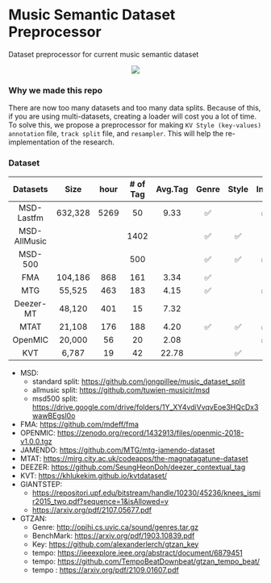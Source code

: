 # Music Semantic Dataset Preprocessor

Dataset preprocessor for current music semantic dataset

<p align = "center">
<img src = "https://i.imgur.com/LZNLhV0.png">
</p>

### Why we made this repo

There are now too many datasets and too many data splits. Because of this, if you are using multi-datasets, creating a loader will cost you a lot of time. To solve this, we propose a preprocessor for making `KV Style (key-values) annotation` file, `track split` file, and `resampler`. This will help the re-implementation of the research.


### Dataset

|   Datasets   |   Size  | hour | # of Tag | Avg.Tag | Genre | Style | Inst. | Vocal | Mood | Theme | Culture |
|:------------:|:-------:|:----:|:--------:|:-------:|:-----:|:-----:|:-----:|:-----:|:----:|:-----:|:-------:|
|  MSD-Lastfm  | 632,328 | 5269 |    50    |   9.33  |   ✅   |       |   ✅   |   ✅   |   ✅  |       |         |
| MSD-AllMusic |         |      |   1402   |         |   ✅   |   ✅   |       |       |   ✅  |   ✅   |         |
|    MSD-500   |         |      |    500   |         |   ✅   |   ✅   |   ✅   |   ✅   |   ✅  |   ✅   |    ✅    |
|      FMA     | 104,186 |  868 |    161   |   3.34  |   ✅   |       |       |       |      |       |    ✅    |
|      MTG     |  55,525 |  463 |    183   |   4.15  |   ✅   |       |   ✅   |       |   ✅  |   ✅   |         |
|   Deezer-MT  |  48,120 |  401 |    15    |   7.32  |       |       |       |       |   ✅  |   ✅   |         |
|     MTAT     |  21,108 |  176 |    188   |   4.20  |   ✅   |   ✅   |   ✅   |   ✅   |   ✅  |       |    ✅    |
|    OpenMIC   |  20,000 |  56  |    20    |   2.08  |       |       |   ✅   |       |      |       |         |
|      KVT     |  6,787  |  19  |    42    |  22.78  |       |   ✅   |       |   ✅   |      |       |    ✅    |


- MSD: 
    - standard split: https://github.com/jongpillee/music_dataset_split
    - allmusic split: https://github.com/tuwien-musicir/msd
    - msd500 split: https://drive.google.com/drive/folders/1Y_XY4vdiVvqvEoe3HQcDx3wawBEgsl0o
- FMA: https://github.com/mdeff/fma
- OPENMIC: https://zenodo.org/record/1432913/files/openmic-2018-v1.0.0.tgz
- JAMENDO: https://github.com/MTG/mtg-jamendo-dataset
- MTAT: https://mirg.city.ac.uk/codeapps/the-magnatagatune-dataset
- DEEZER: https://github.com/SeungHeonDoh/deezer_contextual_tag
- KVT: https://khlukekim.github.io/kvtdataset/
- GIANTSTEP:
    - https://repositori.upf.edu/bitstream/handle/10230/45236/knees_ismir2015_two.pdf?sequence=1&isAllowed=y
    - https://arxiv.org/pdf/2107.05677.pdf
- GTZAN:
    - Genre: http://opihi.cs.uvic.ca/sound/genres.tar.gz
    - BenchMark: https://arxiv.org/pdf/1903.10839.pdf
    - Key: https://github.com/alexanderlerch/gtzan_key
    - tempo: https://ieeexplore.ieee.org/abstract/document/6879451 
    - tempo: https://github.com/TempoBeatDownbeat/gtzan_tempo_beat/
    - tempo : https://arxiv.org/pdf/2109.01607.pdf
